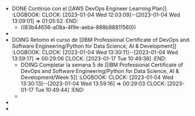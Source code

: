 - DONE Continúo con el [[AWS DevOps Engineer Learning Plan]]
  :LOGBOOK:
  CLOCK: [2023-01-04 Wed 12:03:09]--[2023-01-04 Wed 13:09:01] =>  01:05:52
  :END:
	- ((63b44656-a08a-4f9e-aeba-888b88811560))
-
- DOING Retomo el curso de [[IBM Professional Certificate of DevOps and Software Engineering/Python for Data Science, AI & Development]]
  :LOGBOOK:
  CLOCK: [2023-01-04 Wed 13:30:11]--[2023-01-04 Wed 13:59:17] =>  00:29:06
  CLOCK: [2023-01-17 Tue 10:49:38]
  :END:
	- DOING Completar la semana 5 de [[IBM Professional Certificate of DevOps and Software Engineering/Python for Data Science, AI & Development/Week 5]]
	  :LOGBOOK:
	  CLOCK: [2023-01-04 Wed 13:30:13]--[2023-01-04 Wed 13:59:16] =>  00:29:03
	  CLOCK: [2023-01-17 Tue 10:49:44]
	  :END:
	-
-
-